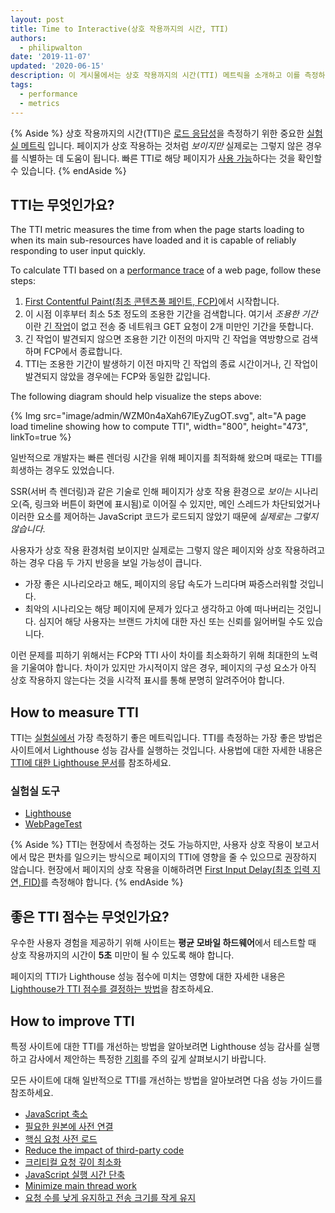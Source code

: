 ```yaml
---
layout: post
title: Time to Interactive(상호 작용까지의 시간, TTI)
authors:
  - philipwalton
date: '2019-11-07'
updated: '2020-06-15'
description: 이 게시물에서는 상호 작용까지의 시간(TTI) 메트릭을 소개하고 이를 측정하는 방법을 설명합니다.
tags:
  - performance
  - metrics
---
```


{% Aside %} 상호 작용까지의 시간(TTI)은 [로드 응답성](/user-centric-performance-metrics/#types-of-metrics)을 측정하기 위한 중요한 [실험실 메트릭](/user-centric-performance-metrics/#in-the-lab) 입니다. 페이지가 상호 작용하는 것처럼 *보이지만* 실제로는 그렇지 않은 경우를 식별하는 데 도움이 됩니다. 빠른 TTI로 해당 페이지가 [사용 가능](/user-centric-performance-metrics/#questions)하다는 것을 확인할 수 있습니다. {% endAside %}

## TTI는 무엇인가요?

The TTI metric measures the time from when the page starts loading to when its main sub-resources have loaded and it is capable of reliably responding to user input quickly.

To calculate TTI based on a [performance trace](https://developers.google.com/web/tools/chrome-devtools/evaluate-performance/reference) of a web page, follow these steps:

1. [First Contentful Paint(최초 콘텐츠풀 페인트, FCP)](/fcp/)에서 시작합니다.
2. 이 시점 이후부터 최소 5초 정도의 조용한 기간을 검색합니다. 여기서 *조용한 기간*이란 [긴 작업](/custom-metrics/#long-tasks-api)이 없고 전송 중 네트워크 GET 요청이 2개 미만인 기간을 뜻합니다.
3. 긴 작업이 발견되지 않으면 조용한 기간 이전의 마지막 긴 작업을 역방향으로 검색하며 FCP에서 종료합니다.
4. TTI는 조용한 기간이 발생하기 이전 마지막 긴 작업의 종료 시간이거나, 긴 작업이 발견되지 않았을 경우에는 FCP와 동일한 값입니다.

The following diagram should help visualize the steps above:

{% Img src="image/admin/WZM0n4aXah67lEyZugOT.svg", alt="A page load timeline showing how to compute TTI", width="800", height="473", linkTo=true %}

일반적으로 개발자는 빠른 렌더링 시간을 위해 페이지를 최적화해 왔으며 때로는 TTI를 희생하는 경우도 있었습니다.

SSR(서버 측 렌더링)과 같은 기술로 인해 페이지가 상호 작용 환경으로 *보이는* 시나리오(즉, 링크와 버튼이 화면에 표시됨)로 이어질 수 있지만, 메인 스레드가 차단되었거나 이러한 요소를 제어하는 JavaScript 코드가 로드되지 않았기 때문에 *실제로는 그렇지 않습니다*.

사용자가 상호 작용 환경처럼 보이지만 실제로는 그렇지 않은 페이지와 상호 작용하려고 하는 경우 다음 두 가지 반응을 보일 가능성이 큽니다.

- 가장 좋은 시나리오라고 해도, 페이지의 응답 속도가 느리다며 짜증스러워할 것입니다.
- 최악의 시나리오는 해당 페이지에 문제가 있다고 생각하고 아예 떠나버리는 것입니다. 심지어 해당 사용자는 브랜드 가치에 대한 자신 또는 신뢰를 잃어버릴 수도 있습니다.

이런 문제를 피하기 위해서는 FCP와 TTI 사이 차이를 최소화하기 위해 최대한의 노력을 기울여야 합니다. 차이가 있지만 가시적이지 않은 경우, 페이지의 구성 요소가 아직 상호 작용하지 않는다는 것을 시각적 표시를 통해 분명히 알려주어야 합니다.

## How to measure TTI

TTI는 [실험실에서](/user-centric-performance-metrics/#in-the-lab) 가장 측정하기 좋은 메트릭입니다. TTI를 측정하는 가장 좋은 방법은 사이트에서 Lighthouse 성능 감사를 실행하는 것입니다. 사용법에 대한 자세한 내용은 [TTI에 대한 Lighthouse 문서](/interactive/)를 참조하세요.

### 실험실 도구

- [Lighthouse](https://developers.google.com/web/tools/lighthouse/)
- [WebPageTest](https://www.webpagetest.org/)

{% Aside %} TTI는 현장에서 측정하는 것도 가능하지만, 사용자 상호 작용이 보고서에서 많은 편차를 일으키는 방식으로 페이지의 TTI에 영향을 줄 수 있으므로 권장하지 않습니다. 현장에서 페이지의 상호 작용을 이해하려면 [First Input Delay(최초 입력 지연, FID)](/fid/)를 측정해야 합니다. {% endAside %}

## 좋은 TTI 점수는 무엇인가요?

우수한 사용자 경험을 제공하기 위해 사이트는 **평균 모바일 하드웨어**에서 테스트할 때 상호 작용까지의 시간이 **5초** 미만이 될 수 있도록 해야 합니다.

페이지의 TTI가 Lighthouse 성능 점수에 미치는 영향에 대한 자세한 내용은 [Lighthouse가 TTI 점수를 결정하는 방법](/interactive/#how-lighthouse-determines-your-tti-score)을 참조하세요.

## How to improve TTI

특정 사이트에 대한 TTI를 개선하는 방법을 알아보려면 Lighthouse 성능 감사를 실행하고 감사에서 제안하는 특정한 [기회](/lighthouse-performance/#opportunities)를 주의 깊게 살펴보시기 바랍니다.

모든 사이트에 대해 일반적으로 TTI를 개선하는 방법을 알아보려면 다음 성능 가이드를 참조하세요.

- [JavaScript 축소](/unminified-javascript/)
- [필요한 원본에 사전 연결](/uses-rel-preconnect/)
- [핵심 요청 사전 로드](/uses-rel-preload/)
- [Reduce the impact of third-party code](/third-party-summary/)
- [크리티컬 요청 깊이 최소화](/critical-request-chains/)
- [JavaScript 실행 시간 단축](/bootup-time/)
- [Minimize main thread work](/mainthread-work-breakdown/)
- [요청 수를 낮게 유지하고 전송 크기를 작게 유지](/resource-summary/)
